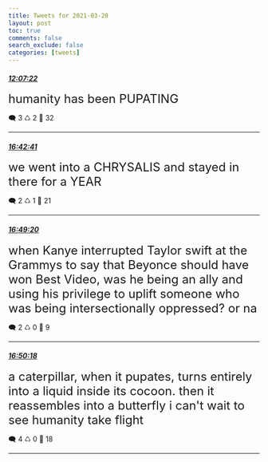 ```yaml
---
title: Tweets for 2021-03-20
layout: post
toc: true
comments: false
search_exclude: false
categories: [tweets]
---
```



#### <a href = "https://twitter.com/deepfates/status/1373335369232568325">*12:07:22*</a>

<font size="5">humanity has been PUPATING</font>



🗨️ 3 ♺ 2 🤍  32   

---
    
#### <a href = "https://twitter.com/deepfates/status/1373404655292616707">*16:42:41*</a>

<font size="5">we went into a CHRYSALIS and stayed in there for a YEAR</font>



🗨️ 2 ♺ 1 🤍  21   

---
    
#### <a href = "https://twitter.com/deepfates/status/1373406331281973248">*16:49:20*</a>

<font size="5">when Kanye interrupted Taylor swift at the Grammys to say that Beyonce should have won Best Video, was he being an ally and using his privilege to uplift someone who was being intersectionally oppressed? or na</font>



🗨️ 2 ♺ 0 🤍  9   

---
    
#### <a href = "https://twitter.com/deepfates/status/1373406574870364167">*16:50:18*</a>

<font size="5">a caterpillar, when it pupates, turns entirely into a liquid inside its cocoon. then it reassembles into a butterfly  i can't wait to see humanity take flight</font>



🗨️ 4 ♺ 0 🤍  18   

---
    
            
